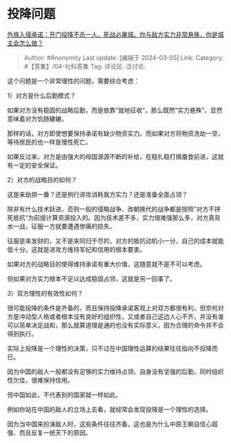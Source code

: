 # 投降问题
[外族入侵承诺：开门投降不杀一人，死战必屠城。你与敌方实力非常悬殊，你是城主会怎么做？](https://www.zhihu.com/question/641736665/answer/3419729825)

> Author: #Anonymity
> Last update: [编辑于 2024-03-05]
> Link:
> Category: #【答集】/04-社科答集 
> Tag: 
> 评论区:
> 泛讨论:

这个问题是一个非常理性的问题，需要综合考虑：

1）对方是什么后勤模式？

如果对方没有稳固的战略后勤，而是依靠“就地征收”，那么既然“实力悬殊”，显然意味着对方饥肠辘辘。

那样的话，对方即使想要保持承诺有缺少物资实力。而如果对方将物资洗劫一空，等待居民的也一样是慢性死亡。

如果反过来，对方是由强大的母国源源不断的补给，在稳扎稳打搞蚕食前进，这就有一定的安全保证。

2）对方的战略目的如何？

这是来劫掠一番？还是例行进攻消耗我方实力？还是准备全面占领？

除非有什么技术跃进，否则一般的侵略战争、改朝换代的战争都是按照“对方不拼死抵抗”为前提计算资源投入的。因为技术差不多，实力很难强那么多，对方真背水一战，征服一方就要遭遇惨痛的损失。

征服是来发财的，又不是来同归于尽的，对方的抵抗动机小一分，自己的成本就能低十分。这就是进攻方维持军纪和信用的根本要害。

如果对方的战略目的使得维持承诺有重大价值，这随意就不是不可以考虑。

但如果对方实力根本不足以达成稳固占领，这就是另一回事了。

3）双方理性的有效性如何？

很可能投降的条件是齐备的，而且保持投降承诺客观上对双方都很有利，但奈何对方是冲动型人格或者根本没有良好的组织性，又或者自己这边人心不齐，并没有谁可以简单决定战和，那么就算道理是通的也没有实际意义，因为合理的命令并不会得到执行。

实际上投降是一个理性的决策，只不过在中国理性运算的结果往往指向不投降而已。

因为中国的敌人一般都没有足够的实力维持占领，自身没有坚强的后勤，同时组织性欠佳，很难保持信用。

但中国如此，不代表别的国家就一样如此。

例如你站在中国的敌人的立场上去看，就经常会发现投降是一个理性的选择。

因为当中国来扮演敌人时，这些条件往往齐备。这也是为什么中原王朝自信心超强、而且反复一统天下的原因。